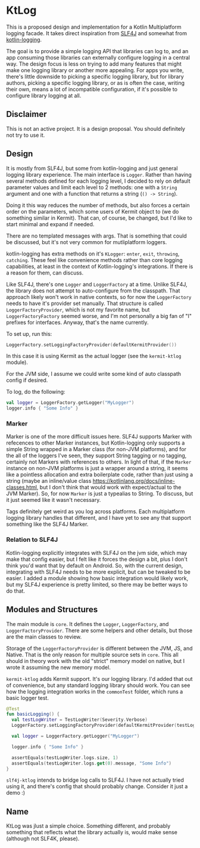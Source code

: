 # KtLog

This is a proposed design and implementation for a Kotlin Multiplatform logging facade. It takes direct inspiration
from [SLF4J](https://www.slf4j.org/) and somewhat from [kotlin-logging](https://github.com/MicroUtils/kotlin-logging).

The goal is to provide a simple logging API that libraries can log to, and an app consuming those libraries can 
externally configure logging in a central way. The design focus is less on trying to add many features that might 
make one logging library or another more appealing. For apps you write, there's little downside to picking a specific
logging library, but for library authors, picking a specific logging library, or as is often the case, writing their own, 
means a lot of incompatible configuration, if it's possible to configure library logging at all.

## Disclaimer

This is not an active project. It is a design proposal. You should definitely not try to use it.

## Design

It is mostly from SLF4J, but some from kotlin-logging and just general logging library experience. The main interface is
`Logger`. Rather than having several methods defined for each logging level, I decided to rely on default parameter values
and limit each level to 2 methods: one with a `String` argument and one with a function that returns a string (`() -> String`).

Doing it this way reduces the number of methods, but also forces a certain order on the parameters, which some users of 
Kermit object to (we do something similar in Kermit). That can, of course, be changed, but I'd like to start minimal and
expand if needed.

There are no templated messages with args. That is something that could be discussed, but it's not very common for mutliplatform loggers.

kotlin-logging has extra methods on it's `KLogger`: `enter`, `exit`, `throwing`, `catching`. These feel like convenience methods rather than core logging capabilities, at least in the context of Kotlin-logging's integrations. If there is a reason for them, can discuss.

Like SLF4J, there's one `Logger` and `LoggerFactory` at a time. Unlike SLF4J, the library does not attempt to auto-configure from the classpath. That approach likely won't work in native contexts, so for now the `LoggerFactory` needs to have it's provider set manually. That structure is called `LoggerFactoryProvider`, which is not my favorite name, but `LoggerFactoryFactory` seemed worse, and I'm not personally a big fan of "I" prefixes for interfaces. Anyway, that's the name currently.

To set up, run this:

```kotlin
LoggerFactory.setLoggingFactoryProvider(defaultKermitProvider())
```

In this case it is using Kermit as the actual logger (see the `kermit-ktlog` module).

For the JVM side, I assume we could write some kind of auto classpath config if desired.

To log, do the following:

```kotlin
val logger = LoggerFactory.getLogger("MyLogger")
logger.info { "Some Info" }
```

### Marker

Marker is one of the more difficult issues here. SLF4J supports Marker with refecences to other Marker instances, but Kotlin-logging only supports a simple String wrapped in a Marker class (for non-JVM platforms), and for the all of the loggers I've seen, they support String tagging or no tagging, certainly not Markers with references to others. In light of that, if the `Marker` instance on non-JVM platforms is just a wrapper around a string, it seems like a pointless allocation and extra boilerplate code, rather than just using a string (maybe an inline/value class https://kotlinlang.org/docs/inline-classes.html, but I don't think that would work with expect/actual to the JVM Marker). So, for now `Marker` is just a typealias to String. To discuss, but it just seemed like it wasn't necessary.

Tags definitely get weird as you log across platforms. Each multiplatform logging library handles that different, and I have yet to see any that support something like the SLF4J Marker.

### Relation to SLF4J

Kotlin-logging explicitly integrates with SLF4J on the jvm side, which may make that config easier, but I felt like it forces the design a bit, plus I don't think you'd want that by default on Android. So, with the current design, integrating with SLF4J needs to be more explicit, but can be tweaked to be easier. I added a module showing how basic integration would likely work, but my SLF4J experience is pretty limited, so there may be better ways to do that.

## Modules and Structures

The main module is `core`. It defines the `Logger`, `LoggerFactory`, and `LoggerFactoryProvider`. There are some helpers and other details, but those are the main classes to review.

Storage of the `LoggerFactoryProvider` is different between the JVM, JS, and Native. That is the only reason for multiple source sets in `core`. This all should in theory work with the old "strict" memory model on native, but I wrote it assuming the new memory model.

`kermit-ktlog` adds Kermit support. It's our logging library. I'd added that out of convenience, but any standard logging library should work. You can see how the logging integration works in the `commonTest` folder, which runs a basic logger test.

```kotlin
@Test
fun basicLogging() {
  val testLogWriter = TestLogWriter(Severity.Verbose)
  LoggerFactory.setLoggingFactoryProvider(defaultKermitProvider(testLogWriter))

  val logger = LoggerFactory.getLogger("MyLogger")

  logger.info { "Some Info" }

  assertEquals(testLogWriter.logs.size, 1)
  assertEquals(testLogWriter.logs.get(0).message, "Some Info")
}
```



`slf4j-ktlog` intends to bridge log calls to SLF4J. I have not actually tried using it, and there's config that should probably change. Consider it just a demo :)

## Name

KtLog was jlust a simple choice. Something different, and probably something that reflects what the library actually is, would make sense (although not SLF4K, please).